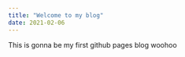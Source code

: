 ```yaml
---
title: "Welcome to my blog"
date: 2021-02-06
---
```

This is gonna be my first github pages blog woohoo
